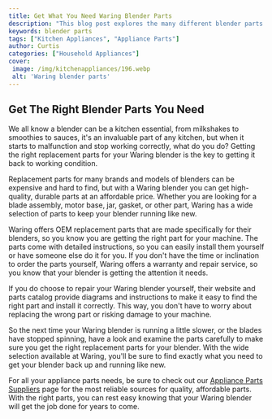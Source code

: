 ```yaml
---
title: Get What You Need Waring Blender Parts
description: "This blog post explores the many different blender parts available from Waring so you can find the right part for your appliance Learn more about the variety of parts available to keep your blender running smoothly"
keywords: blender parts
tags: ["Kitchen Appliances", "Appliance Parts"]
author: Curtis
categories: ["Household Appliances"]
cover: 
 image: /img/kitchenappliances/196.webp
 alt: 'Waring blender parts'
---
```

## Get The Right Blender Parts You Need
We all know a blender can be a kitchen essential, from milkshakes to smoothies to sauces, it's an invaluable part of any kitchen, but when it starts to malfunction and stop working correctly, what do you do? Getting the right replacement parts for your Waring blender is the key to getting it back to working condition.

Replacement parts for many brands and models of blenders can be expensive and hard to find, but with a Waring blender you can get high-quality, durable parts at an affordable price. Whether you are looking for a blade assembly, motor base, jar, gasket, or other part, Waring has a wide selection of parts to keep your blender running like new.

Waring offers OEM replacement parts that are made specifically for their blenders, so you know you are getting the right part for your machine. The parts come with detailed instructions, so you can easily install them yourself or have someone else do it for you. If you don't have the time or inclination to order the parts yourself, Waring offers a warranty and repair service, so you know that your blender is getting the attention it needs.

If you do choose to repair your Waring blender yourself, their website and parts catalog provide diagrams and instructions to make it easy to find the right part and install it correctly. This way, you don't have to worry about replacing the wrong part or risking damage to your machine.

So the next time your Waring blender is running a little slower, or the blades have stopped spinning, have a look and examine the parts carefully to make sure you get the right replacement parts for your blender. With the wide selection available at Waring, you'll be sure to find exactly what you need to get your blender back up and running like new.

For all your appliance parts needs, be sure to check out our [Appliance Parts Suppliers](./pages/appliance-parts-suppliers/) page for the most reliable sources for quality, affordable parts. With the right parts, you can rest easy knowing that your Waring blender will get the job done for years to come.
